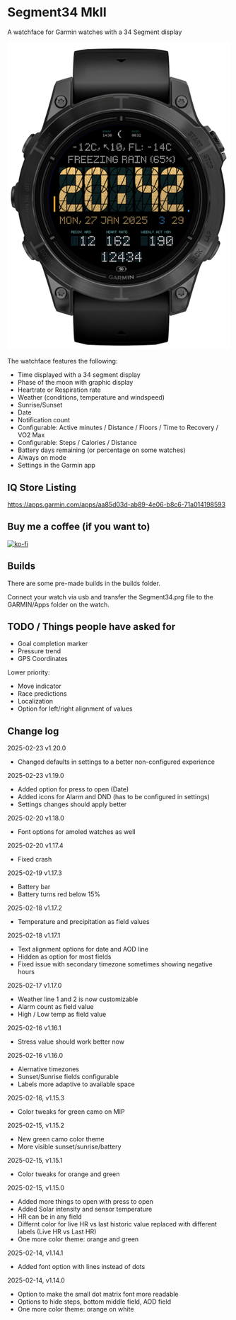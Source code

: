 # Segment34 MkII
A watchface for Garmin watches with a 34 Segment display

![Screenshot of the watchface](screenshot.png "Screenshot")

The watchface features the following:

- Time displayed with a 34 segment display
- Phase of the moon with graphic display
- Heartrate or Respiration rate
- Weather (conditions, temperature and windspeed)
- Sunrise/Sunset
- Date
- Notification count
- Configurable: Active minutes / Distance / Floors / Time to Recovery / VO2 Max
- Configurable: Steps / Calories / Distance
- Battery days remaining (or percentage on some watches)
- Always on mode
- Settings in the Garmin app

## IQ Store Listing
https://apps.garmin.com/apps/aa85d03d-ab89-4e06-b8c6-71a014198593

## Buy me a coffee (if you want to)
[![ko-fi](https://ko-fi.com/img/githubbutton_sm.svg)](https://ko-fi.com/M4M51A1RGV)

## Builds
 There are some pre-made builds in the builds folder.

 Connect your watch via usb and transfer the Segment34.prg file to the GARMIN/Apps folder on the watch. 

 ## TODO / Things people have asked for
- Goal completion marker
- Pressure trend
- GPS Coordinates

Lower priority:
- Move indicator
- Race predictions
- Localization
- Option for left/right alignment of values


## Change log
2025-02-23 v1.20.0
- Changed defaults in settings to a better non-configured experience

2025-02-23 v1.19.0
- Added option for press to open (Date)
- Added icons for Alarm and DND (has to be configured in settings)
- Settings changes should apply better

2025-02-20 v1.18.0
- Font options for amoled watches as well

2025-02-20 v1.17.4
- Fixed crash

2025-02-19 v1.17.3
- Battery bar
- Battery turns red below 15%

2025-02-18 v1.17.2
- Temperature and precipitation as field values

2025-02-18 v1.17.1
- Text alignment options for date and AOD line
- Hidden as option for most fields
- Fixed issue with secondary timezone sometimes showing negative hours

2025-02-17 v1.17.0
- Weather line 1 and 2 is now customizable
- Alarm count as field value
- High / Low temp as field value

2025-02-16 v1.16.1
- Stress value should work better now

2025-02-16 v1.16.0
- Alernative timezones
- Sunset/Sunrise fields configurable
- Labels more adaptive to available space

2025-02-16, v1.15.3
- Color tweaks for green camo on MIP

2025-02-15, v1.15.2
- New green camo color theme
- More visible sunset/sunrise/battery

2025-02-15, v1.15.1
- Color tweaks for orange and green

2025-02-15, v1.15.0
- Added more things to open with press to open
- Added Solar intensity and sensor temperature
- HR can be in any field
- Differnt color for live HR vs last historic value replaced with different labels (Live HR vs Last HR)
- One more color theme: orange and green

2025-02-14, v1.14.1
- Added font option with lines instead of dots

2025-02-14, v1.14.0
- Option to make the small dot matrix font more readable
- Options to hide steps, bottom middle field, AOD field
- One more color theme: orange on white
